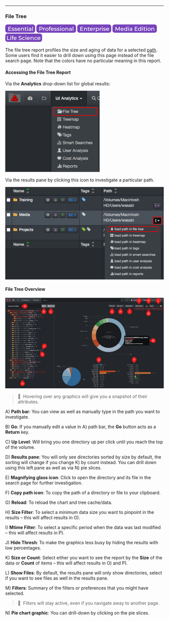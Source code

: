 <p id="filetree"></p>

___
### File Tree

![Image: Essential Edition Label](images/button_edition_essential.png)&nbsp;![Image: Professional Edition Label](images/button_edition_professional.png)&nbsp;![Image: Enterprise Edition Label](images/button_edition_enterprise.png)&nbsp;![Image: AJA Diskover Media Edition Label](images/button_edition_media.png)&nbsp;![Image: Life Science Edition Label](images/button_edition_life_science.png)

The file tree report profiles the size and aging of data for a selected [path](#path). Some users find it easier to drill down using this page instead of the file search page. Note that the colors have no particular meaning in this report.

#### Accessing the File Tree Report

Via the  **Analytics**  drop-down list for global results:

<img src="images/image_analytics_file_tree_access_via_analytics_dropdown_20230215.png" width="300">

Via the results pane by clicking this icon to investigate a particular path.

<img src="images/image_analytics_file_tree_access_via_results_pane_20230215.png" width="600">

#### File Tree Overview

![Image: File Tree Report Overview](images/image_analytics_file_tree_overview.png)

>🔆 &nbsp;Hovering over any graphics will give you a snapshot of their attributes.

A) **Path bar**: You can view as well as manually type in the path you want to investigate.

B) **Go**: If you manually edit a value in A) path bar, the  **Go**  button acts as a  **Return**  key.

C) **Up Level**: Will bring you one directory up per click until you reach the top of the volume.

D) **Results pane**: You will only see directories sorted by size by default, the sorting will change if you change K) by count instead. You can drill down using this left pane as well as via N) pie slices.

E) **Magnifying glass icon**: Click to open the directory and its file in the search page for further investigation.

F) **Copy path icon**: To copy the path of a directory or file to your clipboard.

G) **Reload**: To reload the chart and tree cache/data.

H) **Size Filter**: To select a minimum data size you want to pinpoint in the results – this will affect results in O).

I) **Mtime Filter**: To select a specific period when the data was last modified – this will affect results in P).

J) **Hide Thresh**: To make the graphics less busy by hiding the results with low percentages.

K) **Size or Count**: Select either you want to see the report by the  **Size**  of the data or **Count** of items  – this will affect results in O) and P).

L) **Show Files**: By default, the results pane will only show directories, select if you want to see files as well in the results pane.

M) **Filters**: Summary of the filters or preferences that you might have selected.

>🔆 &nbsp;Filters will stay active, even if you navigate away to another page.

N) **Pie chart graphic**: You can drill-down by clicking on the pie slices.
